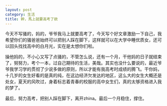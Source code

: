 ```yaml
---
layout: post
category: 生活
title: 幹，馬上就要高考了欸
---
```

今天不写骚的，妈的，爷爷我马上就要高考了，今天写个好文章激励一下自己，我希望你们的骚爸爸始终可以把别人踩在脚下，这样就可以在大学中睡优质女，还可以回头找找高中的白月光，实在是太想你们啦。

操他妈的，不小心又写了点骚的，不管怎么说，还有一个月，干他妈的日子就结束了，努努力，考个一本，过自己期待的生活，美哉。其实也没什么要说的，最近爷爷我学习学的贯彻了少说多做的原则，所以才能有我高考时成绩的腾飞。干你妈，十几岁的女生好看的是真的纯，在这边经济欠发达的地区，这么大的女生大概还是处女，夏天的风吹过，身着标志着青春的校服的高中女生们，真的太够资格进入我的梦了。

最后，努力高考，把别人踩在脚下，离开zhina。最后一个月稳住，撑住。
